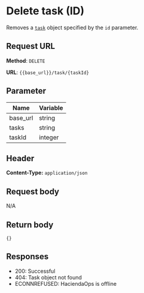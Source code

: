 # Delete task (ID)

Removes a [`task`](task.md) object specified by the `id` parameter.

## Request URL

**Method**: `DELETE`

**URL**: `{{base_url}}/task/{taskId}`

## Parameter

| Name | Variable |
| ---- | ---------|
| base_url | string |
| tasks | string |
| taskId | integer |

## Header

**Content-Type:** `application/json`

## Request body

N/A

## Return body

`
{}
`

## Responses

* 200: Successful
* 404: Task object not found
* ECONNREFUSED: HaciendaOps is offline
